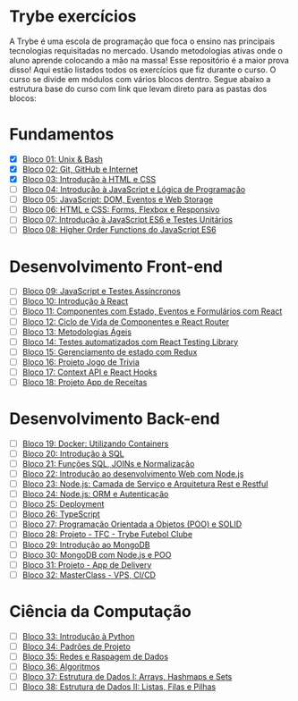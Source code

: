# Trybe exercícios
 A Trybe é uma escola de programação que foca o ensino nas principais tecnologias requisitadas no mercado. Usando metodologias ativas onde o aluno aprende colocando a mão na massa! Esse repositório é a maior prova disso! Aqui estão listados todos os exercícios que fiz durante o curso.
  O curso se divide em módulos com vários blocos dentro. Segue abaixo a estrutura base do curso com link que levam direto para as pastas dos blocos:


# Fundamentos
- [x] [Bloco 01: Unix & Bash](https://github.com/LuizHenriquePy/trybe-exercicios/tree/master/fundamentos/bloco1-unix-e-bash)
- [x] [Bloco 02: Git, GitHub e Internet](https://github.com/LuizHenriquePy/trybe-exercicios/tree/master/fundamentos/bloco2-git-github-internet)
- [x] [Bloco 03: Introdução à HTML e CSS](https://github.com/LuizHenriquePy/trybe-exercicios/tree/master/fundamentos/bloco3-introducao-html-css)
- [ ] [Bloco 04: Introdução à JavaScript e Lógica de Programação]()
- [ ] [Bloco 05: JavaScript: DOM, Eventos e Web Storage]()
- [ ] [Bloco 06: HTML e CSS: Forms, Flexbox e Responsivo]()
- [ ] [Bloco 07: Introdução à JavaScript ES6 e Testes Unitários]()
- [ ] [Bloco 08: Higher Order Functions do JavaScript ES6]()
# Desenvolvimento Front-end
- [ ] [Bloco 09: JavaScript e Testes Assíncronos]()
- [ ] [Bloco 10: Introdução à React]()
- [ ] [Bloco 11: Componentes com Estado, Eventos e Formulários com React]()
- [ ] [Bloco 12: Ciclo de Vida de Componentes e React Router]()
- [ ] [Bloco 13: Metodologias Ágeis]()
- [ ] [Bloco 14: Testes automatizados com React Testing Library]()
- [ ] [Bloco 15: Gerenciamento de estado com Redux]()
- [ ] [Bloco 16: Projeto Jogo de Trivia]()
- [ ] [Bloco 17: Context API e React Hooks]()
- [ ] [Bloco 18: Projeto App de Receitas]()
# Desenvolvimento Back-end
- [ ] [Bloco 19: Docker: Utilizando Containers]()
- [ ] [Bloco 20: Introdução à SQL]()
- [ ] [Bloco 21: Funções SQL, JOINs e Normalização]()
- [ ] [Bloco 22: Introdução ao desenvolvimento Web com Node.js]()
- [ ] [Bloco 23: Node.js: Camada de Serviço e Arquitetura Rest e Restful]()
- [ ] [Bloco 24: Node.js: ORM e Autenticação]()
- [ ] [Bloco 25: Deployment]()
- [ ] [Bloco 26: TypeScript]()
- [ ] [Bloco 27: Programação Orientada a Objetos (POO) e SOLID]()
- [ ] [Bloco 28: Projeto - TFC - Trybe Futebol Clube]()
- [ ] [Bloco 29: Introdução ao MongoDB]()
- [ ] [Bloco 30: MongoDB com Node.js e POO]()
- [ ] [Bloco 31: Projeto - App de Delivery]()
- [ ] [Bloco 32: MasterClass - VPS, CI/CD]()
# Ciência da Computação
- [ ] [Bloco 33: Introdução à Python]()
- [ ] [Bloco 34: Padrões de Projeto]()
- [ ] [Bloco 35: Redes e Raspagem de Dados]()
- [ ] [Bloco 36: Algoritmos]()
- [ ] [Bloco 37: Estrutura de Dados I: Arrays, Hashmaps e Sets]()
- [ ] [Bloco 38: Estrutura de Dados II: Listas, Filas e Pilhas]()
